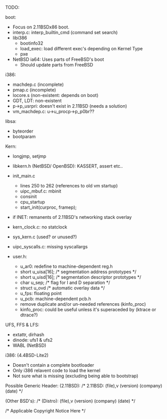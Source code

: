 TODO:

boot: 
- Focus on 2.11BSDx86 boot.
- interp.c: interp_builtin_cmd (command set search)
- libi386
	- bootinfo32
	- load_exec: load different exec's depending on Kernel Type 
	- pxe
- NetBSD ia64: Uses parts of FreeBSD's boot
	- Should update parts from FreeBSD

i386:
- machdep.c (incomplete)
- pmap.c (incomplete)
- locore.s (non-existent: depends on boot)
- GDT, LDT: non-existent
- p->p_usrpri: doesn't exist in 2.11BSD (needs a solution)
- vm_machdep.c: u->u_procp->p_p0br??

libsa:
- byteorder
- bootparam

Kern:
- longjmp, setjmp
- libkern.h (NetBSD/ OpenBSD): KASSERT, assert etc..
- init_main.c
	- lines 250 to 262 (references to old vm startup)
	- uipc_mbuf.c: mbinit
	- consinit
	- cpu_startup
	- start_init(curproc, framep);
- if INET: remanents of 2.11BSD's networking stack overlay
- kern_clock.c: no statclock
- sys_kern.c (used? or unused?)
- uipc_syscalls.c: missing syscallargs

- user.h: 
	- u_ar0: redefine to machine-dependent reg.h
	- short	u_uisa[16];					/* segmentation address prototypes */
	- short	u_uisd[16];					/* segmentation descriptor prototypes */
	- char	u_sep;						/* flag for I and D separation */
	- struct u_ovd						/* automatic overlay data */
	- u_fps: floating point 
	- u_pcb: machine-dependent pcb.h
	- remove duplicate and/or un-needed references (kinfo_proc)
	- kinfo_proc: could be useful unless it's superaceded by (ktrace or dtrace?) 
	
UFS, FFS & LFS:
- extattr, dirhash
- dinode: ufs1 & ufs2
- WABL (NetBSD)

i386: (4.4BSD-Lite2)
- Doesn't contain a complete bootloader
- Only i386 relavent code to load the kernel
- Not sure what is missing (excluding being able to bootstrap)  

Possible Generic Header: 
(2.11BSD):
/* 2.11BSD: (file),v (version) (company) (date) */

(Other BSD's):
/* (Distro): (file),v (version) (company) (date) */

/* Applicable Copyright Notice Here */
